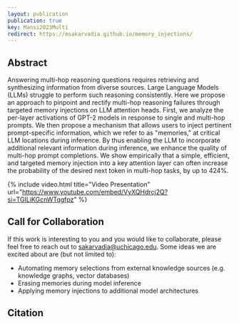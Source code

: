 ```yaml
---
layout: publication
publication: true
key: Mansi2023Multi
redirect: https://msakarvadia.github.io/memory_injections/
---
```


## Abstract
Answering multi-hop reasoning questions requires retrieving and synthesizing information from diverse sources. Large Language Models (LLMs) struggle to perform such reasoning consistently. Here we propose an approach to pinpoint and rectify multi-hop reasoning failures through targeted memory injections on LLM attention heads. First, we analyze the per-layer activations of GPT-2 models in response to single and multi-hop prompts. We then propose a mechanism that allows users to inject pertinent prompt-specific information, which we refer to as "memories," at critical LLM locations during inference. By thus enabling the LLM to incorporate additional relevant information during inference, we enhance the quality of multi-hop prompt completions. We show empirically that a simple, efficient, and targeted memory injection into a key attention layer can often increase the probability of the desired next token in multi-hop tasks, by up to 424%.


{% include video.html title="Video Presentation" url="https://www.youtube.com/embed/VyXQHdrcj2Q?si=TGILiKGcnWTqgfpz" %}

## Call for Collaboration 
If this work is interesting to you and you would like to collaborate, please feel free to reach out to <a href="mailto: sakarvadia@uchicago.edu">sakarvadia@uchicago.edu</a>. Some ideas we are excited about are (but not limited to):
* Automating memory selections from external knowledge sources (e.g. knowledge graphs, vector databases)
* Erasing memories during model inference
* Applying memory injections to additional model architectures

## Citation